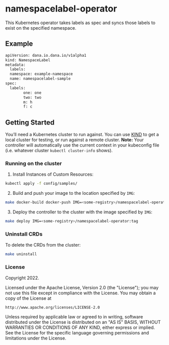 # namespacelabel-operator

This Kubernetes operator takes labels as spec and syncs those labels to exist on the specified namespace.

## Example
```sh
apiVersion: dana.io.dana.io/v1alpha1
kind: NamespaceLabel
metadata:
  labels:
  namespace: example-namespace
  name: namespacelabel-sample
spec:
  labels:
        one: one
        two: two
        m: h
        f: c
```

## Getting Started

You’ll need a Kubernetes cluster to run against. You can use [KIND](https://sigs.k8s.io/kind) to get a local cluster for testing, or run against a remote cluster.
**Note:** Your controller will automatically use the current context in your kubeconfig file (i.e. whatever cluster `kubectl cluster-info` shows).

### Running on the cluster

1. Install Instances of Custom Resources:

```sh
kubectl apply -f config/samples/
```

2. Build and push your image to the location specified by `IMG`:

```sh
make docker-build docker-push IMG=<some-registry>/namespacelabel-operator:tag
```

3. Deploy the controller to the cluster with the image specified by `IMG`:

```sh
make deploy IMG=<some-registry>/namespacelabel-operator:tag
```

### Uninstall CRDs

To delete the CRDs from the cluster:

```sh
make uninstall
```

### License

Copyright 2022.

Licensed under the Apache License, Version 2.0 (the "License");
you may not use this file except in compliance with the License.
You may obtain a copy of the License at

    http://www.apache.org/licenses/LICENSE-2.0

Unless required by applicable law or agreed to in writing, software
distributed under the License is distributed on an "AS IS" BASIS,
WITHOUT WARRANTIES OR CONDITIONS OF ANY KIND, either express or implied.
See the License for the specific language governing permissions and
limitations under the License.
